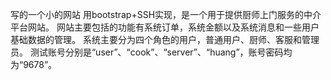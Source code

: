 写的一个小的网站
用bootstrap+SSH实现，是一个用于提供厨师上门服务的中介平台网站。
网站主要包括的功能有系统订单，系统金额以及系统消息和一些用户基础数据的管理。
系统主要分为四个角色的用户，普通用户、厨师、客服和管理员。
测试账号分别是“user”、“cook”、“server”、“huang”，账号密码均为“9678”。

